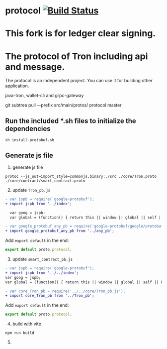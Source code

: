 # protocol [![Build Status](https://travis-ci.org/tronprotocol/protocol.svg?branch=master)](https://travis-ci.org/tronprotocol/protocol)

# **This fork is for ledger clear signing.**

# The protocol of Tron including api and message.

The protocol is an independent project. You can use it for building other application.

java-tron, wallet-cli and grpc-gateway

git subtree pull --prefix src/main/protos/ protocol master

## Run the included \*.sh files to initialize the dependencies

```shell
sh install-protobuf.sh
```

## Generate js file

1. generate js file

```shell
protoc --js_out=import_style=commonjs,binary:./src ./core/Tron.proto ./core/contract/smart_contract.proto
```

2. update `Tron_pb.js`

```diff
- var jspb = require('google-protobuf');
+ import jspb from '../index';

  var goog = jspb;
  var global = (function() { return this || window || global || self || Function('return this')(); }).call(null);

- var google_protobuf_any_pb = require('google-protobuf/google/protobuf/any_pb.js');
+ import google_protobuf_any_pb from '../any_pb';
```

Add `export default` in the end:

```js
export default proto.protocol;
```

3. update `smart_contract_pb.js`

```diff
- var jspb = require('google-protobuf');
+ import jspb from '../../index';
var goog = jspb;
var global = (function() { return this || window || global || self || Function('return this')(); }).call(null);

- var core_Tron_pb = require('../../core/Tron_pb.js');
+ import core_Tron_pb from '../Tron_pb';
```

Add `export default` in the end:

```js
export default proto.protocol;
```

4. build with vite

```shell
npm run build
```

5.
